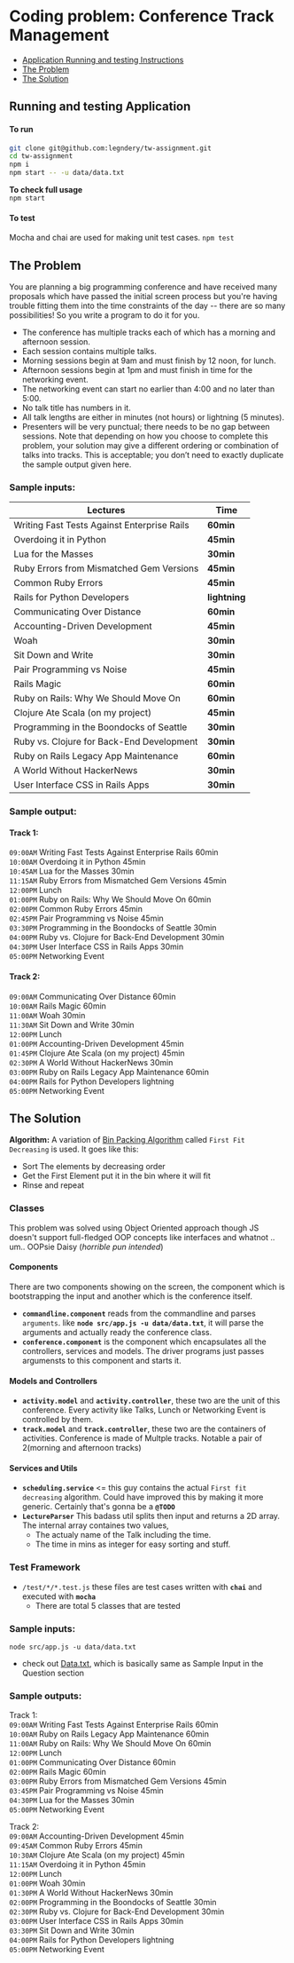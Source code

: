 # Coding problem: Conference Track Management
- [Application Running and testing Instructions](#running-and-testing-application)
- [The Problem](#the-problem)
- [The Solution](#the-solution)
## Running and testing Application
#### To run
```bash
git clone git@github.com:legndery/tw-assignment.git
cd tw-assignment
npm i
npm start -- -u data/data.txt
```
**To check full usage**  
`npm start`

#### To test
Mocha and chai are used for making unit test cases.
`npm test`

## The Problem
You are planning a big programming conference and have received many proposals which have 
passed the initial screen process but you're having trouble fitting them into the time constraints 
of the day -- there are so many possibilities! So you write a program to do it for you. 

- The conference has multiple tracks each of which has a morning and afternoon session.
- Each session contains multiple talks.
- Morning sessions begin at 9am and must finish by 12 noon, for lunch.
- Afternoon sessions begin at 1pm and must finish in time for the networking event.
- The networking event can start no earlier than 4:00 and no later than 5:00.
- No talk title has numbers in it.
- All talk lengths are either in minutes (not hours) or lightning (5 minutes).
- Presenters will be very punctual; there needs to be no gap between sessions.  Note 
that depending on how you choose to complete this problem, your solution may give a 
different ordering or combination of talks into tracks. This is acceptable; you don’t need 
to exactly duplicate the sample output given here.

### Sample inputs:
|Lectures|Time|
|---|---|
| Writing Fast Tests Against Enterprise Rails |**60min** |
|Overdoing it in Python |**45min**|
|Lua for the Masses |**30min**|
|Ruby Errors from Mismatched Gem Versions |**45min**|
|Common Ruby Errors |**45min**|
|Rails for Python Developers |**lightning**|
|Communicating Over Distance |**60min**|
|Accounting-Driven Development |**45min**|
|Woah |**30min**|
|Sit Down and Write |**30min**|
|Pair Programming vs Noise |**45min**|
|Rails Magic |**60min**|
|Ruby on Rails: Why We Should Move On |**60min**|
|Clojure Ate Scala (on my project) |**45min**|
|Programming in the Boondocks of Seattle |**30min**|
|Ruby vs. Clojure for Back-End Development |**30min**|
|Ruby on Rails Legacy App Maintenance |**60min**|
|A World Without HackerNews |**30min**|
|User Interface CSS in Rails Apps |**30min**|
### Sample output:  
#### Track 1:
`09:00AM` Writing Fast Tests Against Enterprise Rails 60min\
`10:00AM` Overdoing it in Python 45min\
`10:45AM` Lua for the Masses 30min\
`11:15AM` Ruby Errors from Mismatched Gem Versions 45min\
`12:00PM` Lunch\
`01:00PM` Ruby on Rails: Why We Should Move On 60min\
`02:00PM` Common Ruby Errors 45min\
`02:45PM` Pair Programming vs Noise 45min\
`03:30PM` Programming in the Boondocks of Seattle 30min\
`04:00PM` Ruby vs. Clojure for Back-End Development 30min\
`04:30PM` User Interface CSS in Rails Apps 30min\
`05:00PM` Networking Event
#### Track 2:
`09:00AM` Communicating Over Distance 60min\
`10:00AM` Rails Magic 60min\
`11:00AM` Woah 30min\
`11:30AM` Sit Down and Write 30min\
`12:00PM` Lunch\
`01:00PM` Accounting-Driven Development 45min\
`01:45PM` Clojure Ate Scala (on my project) 45min\
`02:30PM` A World Without HackerNews 30min\
`03:00PM` Ruby on Rails Legacy App Maintenance 60min\
`04:00PM` Rails for Python Developers lightning\
`05:00PM` Networking Event

## The Solution
**Algorithm:** A variation of [Bin Packing Algorithm](https://www.youtube.com/watch?v=kiMFyTWqLhc) called `First Fit Decreasing` is used. It goes like this: 
- Sort The elements by decreasing order
- Get the First Element put it in the bin where it will fit
- Rinse and repeat

### Classes
This problem was solved using Object Oriented approach though JS doesn't support full-fledged OOP concepts like interfaces and whatnot .. um.. OOPsie Daisy (*horrible pun intended*)
#### Components
There are two components showing on the screen, the component which is bootstrapping the input and another which is the conference itself.
- **`commandline.component`** reads from the commandline and parses `arguments`. like **`node src/app.js -u data/data.txt`**, it will parse the arguments and actually ready the conference class.
- **`conference.component`** is the component which encapsulates all the controllers, services and models. The driver programs just passes argumensts to this component and starts it.

#### Models and Controllers
- **`activity.model`** and **`activity.controller`**, these two are the unit of this conference. Every activity like Talks, Lunch or Networking Event is controlled by them.
- **`track.model`** and **`track.controller`**, these two are the containers of activities. Conference is made of Multple tracks. Notable a pair of 2(morning and afternoon tracks)

#### Services and Utils
- **`scheduling.service`** <= this guy contains the actual `First fit decreasing` algorithm. Could have improved this by making it more generic. Certainly that's gonna be a **`@TODO`**
- **`LectureParser`** This badass util splits then input and returns a 2D array. The internal array containes two values,
    - The actualy name of the Talk including the time. 
    - The time in mins as integer for easy sorting and stuff.

### Test Framework
 - `/test/*/*.test.js` these files are test cases written with **`chai`** and executed with **`mocha`** 
    - There are total 5 classes that are tested

### Sample inputs:
```
node src/app.js -u data/data.txt
```
- check out [Data.txt](/data/data.txt), which is basically same as Sample Input in the Question section  
### Sample outputs:
Track 1:  
`09:00AM` Writing Fast Tests Against Enterprise Rails 60min  
`10:00AM` Ruby on Rails Legacy App Maintenance 60min  
`11:00AM` Ruby on Rails: Why We Should Move On 60min  
`12:00PM` Lunch  
`01:00PM` Communicating Over Distance 60min  
`02:00PM` Rails Magic 60min  
`03:00PM` Ruby Errors from Mismatched Gem Versions 45min  
`03:45PM` Pair Programming vs Noise 45min  
`04:30PM` Lua for the Masses 30min  
`05:00PM` Networking Event  
  
Track 2:  
`09:00AM` Accounting-Driven Development 45min  
`09:45AM` Common Ruby Errors 45min  
`10:30AM` Clojure Ate Scala (on my project) 45min  
`11:15AM` Overdoing it in Python 45min  
`12:00PM` Lunch  
`01:00PM` Woah 30min  
`01:30PM` A World Without HackerNews 30min  
`02:00PM` Programming in the Boondocks of Seattle 30min  
`02:30PM` Ruby vs. Clojure for Back-End Development 30min  
`03:00PM` User Interface CSS in Rails Apps 30min  
`03:30PM` Sit Down and Write 30min  
`04:00PM` Rails for Python Developers lightning  
`05:00PM` Networking Event  

